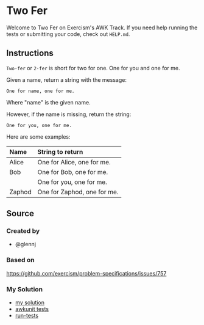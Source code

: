 # Two Fer

Welcome to Two Fer on Exercism's AWK Track.
If you need help running the tests or submitting your code, check out `HELP.md`.

## Instructions

`Two-fer` or `2-fer` is short for two for one. One for you and one for me.

Given a name, return a string with the message:

```text
One for name, one for me.
```

Where "name" is the given name.

However, if the name is missing, return the string:

```text
One for you, one for me.
```

Here are some examples:

|Name    |String to return
|:-------|:------------------
|Alice   |One for Alice, one for me.
|Bob     |One for Bob, one for me.
|        |One for you, one for me.
|Zaphod  |One for Zaphod, one for me.

## Source

### Created by

- @glennj

### Based on

https://github.com/exercism/problem-specifications/issues/757


### My Solution

- [my solution](./two-fer.awk)
- [awkunit tests](./two-fer_test.awk)
- [run-tests](./run-tests-awk.txt)
